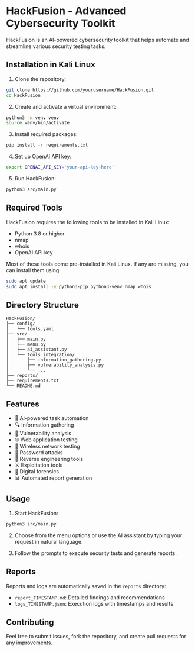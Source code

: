 # HackFusion - Advanced Cybersecurity Toolkit

HackFusion is an AI-powered cybersecurity toolkit that helps automate and streamline various security testing tasks.

## Installation in Kali Linux

1. Clone the repository:
```bash
git clone https://github.com/yourusername/HackFusion.git
cd HackFusion
```

2. Create and activate a virtual environment:
```bash
python3 -m venv venv
source venv/bin/activate
```

3. Install required packages:
```bash
pip install -r requirements.txt
```

4. Set up OpenAI API key:
```bash
export OPENAI_API_KEY='your-api-key-here'
```

5. Run HackFusion:
```bash
python3 src/main.py
```

## Required Tools

HackFusion requires the following tools to be installed in Kali Linux:
- Python 3.8 or higher
- nmap
- whois
- OpenAI API key

Most of these tools come pre-installed in Kali Linux. If any are missing, you can install them using:
```bash
sudo apt update
sudo apt install -y python3-pip python3-venv nmap whois
```

## Directory Structure
```
HackFusion/
├── config/
│   └── tools.yaml
├── src/
│   ├── main.py
│   ├── menu.py
│   ├── ai_assistant.py
│   └── tools_integration/
│       ├── information_gathering.py
│       ├── vulnerability_analysis.py
│       └── ...
├── reports/
├── requirements.txt
└── README.md
```

## Features
- 🤖 AI-powered task automation
- 🔍 Information gathering
- 🎯 Vulnerability analysis
- 🌐 Web application testing
- 📡 Wireless network testing
- 🔑 Password attacks
- 🔧 Reverse engineering tools
- ⚔️ Exploitation tools
- 🔎 Digital forensics
- 📊 Automated report generation

## Usage
1. Start HackFusion:
```bash
python3 src/main.py
```

2. Choose from the menu options or use the AI assistant by typing your request in natural language.

3. Follow the prompts to execute security tests and generate reports.

## Reports
Reports and logs are automatically saved in the `reports` directory:
- `report_TIMESTAMP.md`: Detailed findings and recommendations
- `logs_TIMESTAMP.json`: Execution logs with timestamps and results

## Contributing
Feel free to submit issues, fork the repository, and create pull requests for any improvements.
